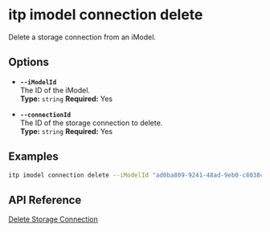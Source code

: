 # itp imodel connection delete

Delete a storage connection from an iModel.

## Options

- **`--iModelId`**  
  The ID of the iModel.  
  **Type:** `string` **Required:** Yes

- **`--connectionId`**  
  The ID of the storage connection to delete.  
  **Type:** `string` **Required:** Yes

## Examples

```bash
itp imodel connection delete --iModelId "ad0ba809-9241-48ad-9eb0-c8038c1a1d51" --connectionId "bf4d8b36-25d7-4b72-b38b-12c1f0325f42"
```

## API Reference

[Delete Storage Connection](https://developer.bentley.com/apis/synchronization/operations/delete-storage-connection/)
